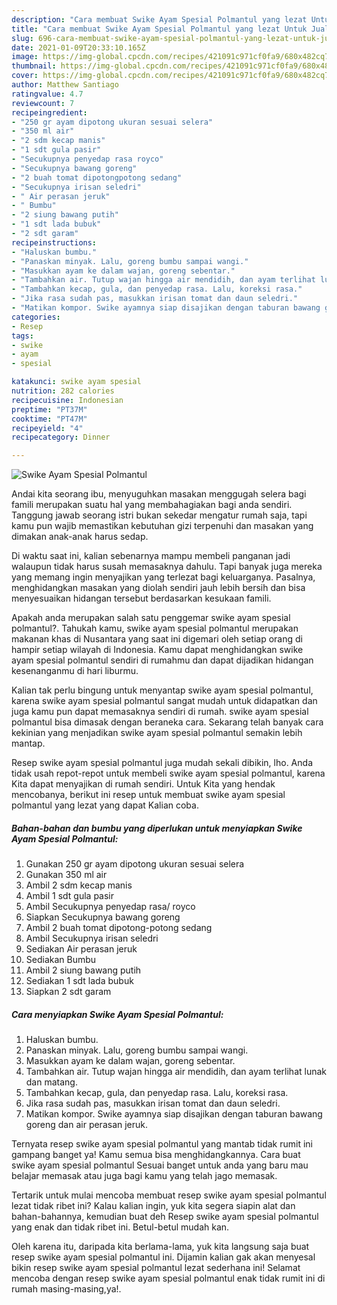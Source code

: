 ```yaml
---
description: "Cara membuat Swike Ayam Spesial Polmantul yang lezat Untuk Jualan"
title: "Cara membuat Swike Ayam Spesial Polmantul yang lezat Untuk Jualan"
slug: 696-cara-membuat-swike-ayam-spesial-polmantul-yang-lezat-untuk-jualan
date: 2021-01-09T20:33:10.165Z
image: https://img-global.cpcdn.com/recipes/421091c971cf0fa9/680x482cq70/swike-ayam-spesial-polmantul-foto-resep-utama.jpg
thumbnail: https://img-global.cpcdn.com/recipes/421091c971cf0fa9/680x482cq70/swike-ayam-spesial-polmantul-foto-resep-utama.jpg
cover: https://img-global.cpcdn.com/recipes/421091c971cf0fa9/680x482cq70/swike-ayam-spesial-polmantul-foto-resep-utama.jpg
author: Matthew Santiago
ratingvalue: 4.7
reviewcount: 7
recipeingredient:
- "250 gr ayam dipotong ukuran sesuai selera"
- "350 ml air"
- "2 sdm kecap manis"
- "1 sdt gula pasir"
- "Secukupnya penyedap rasa royco"
- "Secukupnya bawang goreng"
- "2 buah tomat dipotongpotong sedang"
- "Secukupnya irisan seledri"
- " Air perasan jeruk"
- " Bumbu"
- "2 siung bawang putih"
- "1 sdt lada bubuk"
- "2 sdt garam"
recipeinstructions:
- "Haluskan bumbu."
- "Panaskan minyak. Lalu, goreng bumbu sampai wangi."
- "Masukkan ayam ke dalam wajan, goreng sebentar."
- "Tambahkan air. Tutup wajan hingga air mendidih, dan ayam terlihat lunak dan matang."
- "Tambahkan kecap, gula, dan penyedap rasa. Lalu, koreksi rasa."
- "Jika rasa sudah pas, masukkan irisan tomat dan daun seledri."
- "Matikan kompor. Swike ayamnya siap disajikan dengan taburan bawang goreng dan air perasan jeruk."
categories:
- Resep
tags:
- swike
- ayam
- spesial

katakunci: swike ayam spesial 
nutrition: 282 calories
recipecuisine: Indonesian
preptime: "PT37M"
cooktime: "PT47M"
recipeyield: "4"
recipecategory: Dinner

---
```



![Swike Ayam Spesial Polmantul](https://img-global.cpcdn.com/recipes/421091c971cf0fa9/680x482cq70/swike-ayam-spesial-polmantul-foto-resep-utama.jpg)

Andai kita seorang ibu, menyuguhkan masakan menggugah selera bagi famili merupakan suatu hal yang membahagiakan bagi anda sendiri. Tanggung jawab seorang istri bukan sekedar mengatur rumah saja, tapi kamu pun wajib memastikan kebutuhan gizi terpenuhi dan masakan yang dimakan anak-anak harus sedap.

Di waktu  saat ini, kalian sebenarnya mampu membeli panganan jadi walaupun tidak harus susah memasaknya dahulu. Tapi banyak juga mereka yang memang ingin menyajikan yang terlezat bagi keluarganya. Pasalnya, menghidangkan masakan yang diolah sendiri jauh lebih bersih dan bisa menyesuaikan hidangan tersebut berdasarkan kesukaan famili. 



Apakah anda merupakan salah satu penggemar swike ayam spesial polmantul?. Tahukah kamu, swike ayam spesial polmantul merupakan makanan khas di Nusantara yang saat ini digemari oleh setiap orang di hampir setiap wilayah di Indonesia. Kamu dapat menghidangkan swike ayam spesial polmantul sendiri di rumahmu dan dapat dijadikan hidangan kesenanganmu di hari liburmu.

Kalian tak perlu bingung untuk menyantap swike ayam spesial polmantul, karena swike ayam spesial polmantul sangat mudah untuk didapatkan dan juga kamu pun dapat memasaknya sendiri di rumah. swike ayam spesial polmantul bisa dimasak dengan beraneka cara. Sekarang telah banyak cara kekinian yang menjadikan swike ayam spesial polmantul semakin lebih mantap.

Resep swike ayam spesial polmantul juga mudah sekali dibikin, lho. Anda tidak usah repot-repot untuk membeli swike ayam spesial polmantul, karena Kita dapat menyajikan di rumah sendiri. Untuk Kita yang hendak mencobanya, berikut ini resep untuk membuat swike ayam spesial polmantul yang lezat yang dapat Kalian coba.

<!--inarticleads1-->

##### Bahan-bahan dan bumbu yang diperlukan untuk menyiapkan Swike Ayam Spesial Polmantul:

1. Gunakan 250 gr ayam dipotong ukuran sesuai selera
1. Gunakan 350 ml air
1. Ambil 2 sdm kecap manis
1. Ambil 1 sdt gula pasir
1. Ambil Secukupnya penyedap rasa/ royco
1. Siapkan Secukupnya bawang goreng
1. Ambil 2 buah tomat dipotong-potong sedang
1. Ambil Secukupnya irisan seledri
1. Sediakan  Air perasan jeruk
1. Sediakan  Bumbu
1. Ambil 2 siung bawang putih
1. Sediakan 1 sdt lada bubuk
1. Siapkan 2 sdt garam




<!--inarticleads2-->

##### Cara menyiapkan Swike Ayam Spesial Polmantul:

1. Haluskan bumbu.
1. Panaskan minyak. Lalu, goreng bumbu sampai wangi.
1. Masukkan ayam ke dalam wajan, goreng sebentar.
1. Tambahkan air. Tutup wajan hingga air mendidih, dan ayam terlihat lunak dan matang.
1. Tambahkan kecap, gula, dan penyedap rasa. Lalu, koreksi rasa.
1. Jika rasa sudah pas, masukkan irisan tomat dan daun seledri.
1. Matikan kompor. Swike ayamnya siap disajikan dengan taburan bawang goreng dan air perasan jeruk.




Ternyata resep swike ayam spesial polmantul yang mantab tidak rumit ini gampang banget ya! Kamu semua bisa menghidangkannya. Cara buat swike ayam spesial polmantul Sesuai banget untuk anda yang baru mau belajar memasak atau juga bagi kamu yang telah jago memasak.

Tertarik untuk mulai mencoba membuat resep swike ayam spesial polmantul lezat tidak ribet ini? Kalau kalian ingin, yuk kita segera siapin alat dan bahan-bahannya, kemudian buat deh Resep swike ayam spesial polmantul yang enak dan tidak ribet ini. Betul-betul mudah kan. 

Oleh karena itu, daripada kita berlama-lama, yuk kita langsung saja buat resep swike ayam spesial polmantul ini. Dijamin kalian gak akan menyesal bikin resep swike ayam spesial polmantul lezat sederhana ini! Selamat mencoba dengan resep swike ayam spesial polmantul enak tidak rumit ini di rumah masing-masing,ya!.

